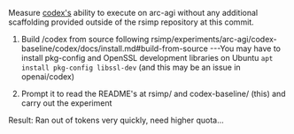 Measure [codex's](https://github.com/openai/codex/tree/bea64569c108e1ef4206620a7d983185f60b42f0) ability to execute on arc-agi without any additional scaffolding provided outside of the rsimp repository at this commit.

1) Build /codex from source following rsimp/experiments/arc-agi/codex-baseline/codex/docs/install.md#build-from-source
---You may have to install pkg-config and OpenSSL development libraries on Ubuntu `apt install pkg-config libssl-dev` (and this may be an issue in openai/codex)

2) Prompt it to read the README's at rsimp/ and codex-baseline/ (this) and carry out the experiment

Result: Ran out of tokens very quickly, need higher quota...